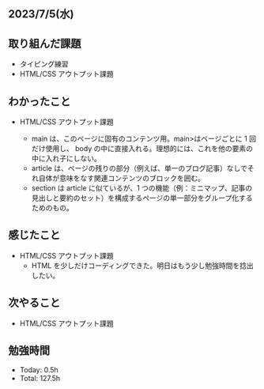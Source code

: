 ## 2023/7/5(水)

## 取り組んだ課題

- タイピング練習
- HTML/CSS アウトプット課題

## わかったこと

- HTML/CSS アウトプット課題

  - main は、このページに固有のコンテンツ用。main>はページごとに 1 回だけ使用し、 body の中に直接入れる。理想的には、これを他の要素の中に入れ子にしない。
  - article は、ページの残りの部分（例えば、単一のブログ記事）なしでそれ自体が意味をなす関連コンテンツのブロックを囲む。
  - section は article に似ているが、1 つの機能（例：ミニマップ、記事の見出しと要約のセット）を構成するページの単一部分をグループ化するためのもの。

## 感じたこと

- HTML/CSS アウトプット課題
  - HTML を少しだけコーディングできた。明日はもう少し勉強時間を捻出したい。

## 次やること

- HTML/CSS アウトプット課題

## 勉強時間

- Today: 0.5h
- Total: 127.5h
